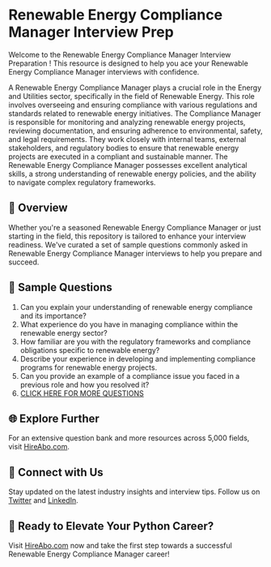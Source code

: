 # Renewable Energy Compliance Manager Interview Prep

Welcome to the Renewable Energy Compliance Manager Interview Preparation ! This resource is designed to help you ace your Renewable Energy Compliance Manager interviews with confidence.

A Renewable Energy Compliance Manager plays a crucial role in the Energy and Utilities sector, specifically in the field of Renewable Energy. This role involves overseeing and ensuring compliance with various regulations and standards related to renewable energy initiatives. The Compliance Manager is responsible for monitoring and analyzing renewable energy projects, reviewing documentation, and ensuring adherence to environmental, safety, and legal requirements. They work closely with internal teams, external stakeholders, and regulatory bodies to ensure that renewable energy projects are executed in a compliant and sustainable manner. The Renewable Energy Compliance Manager possesses excellent analytical skills, a strong understanding of renewable energy policies, and the ability to navigate complex regulatory frameworks.

## 🚀 Overview

Whether you're a seasoned Renewable Energy Compliance Manager or just starting in the field, this repository is tailored to enhance your interview readiness. We've curated a set of sample questions commonly asked in Renewable Energy Compliance Manager interviews to help you prepare and succeed.

## 📝 Sample Questions

1. Can you explain your understanding of renewable energy compliance and its importance?
2. What experience do you have in managing compliance within the renewable energy sector?
3. How familiar are you with the regulatory frameworks and compliance obligations specific to renewable energy?
4. Describe your experience in developing and implementing compliance programs for renewable energy projects.
5. Can you provide an example of a compliance issue you faced in a previous role and how you resolved it?
6. [CLICK HERE FOR MORE QUESTIONS](https://hireabo.com/job/20_0_25/Renewable%20Energy%20Compliance%20Manager)

## 🌐 Explore Further

For an extensive question bank and more resources across 5,000 fields, visit [HireAbo.com](https://www.hireabo.com).

## 📱 Connect with Us

Stay updated on the latest industry insights and interview tips. Follow us on [Twitter](https://twitter.com/hireabo) and [LinkedIn](https://www.linkedin.com/in/hire-abo-3609972a8/).

## 🚀 Ready to Elevate Your Python Career?

Visit [HireAbo.com](https://www.hireabo.com) now and take the first step towards a successful Renewable Energy Compliance Manager career!